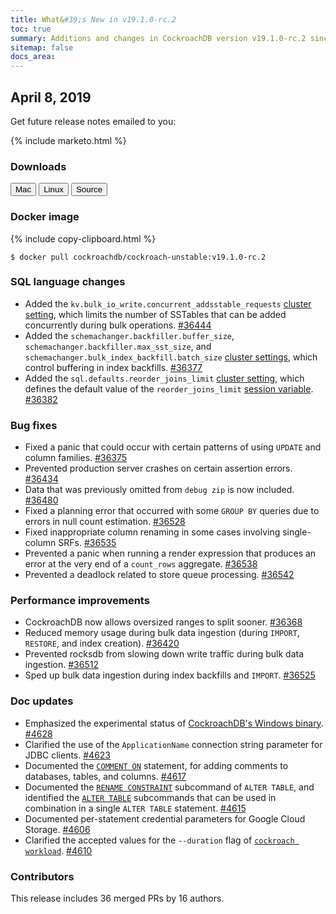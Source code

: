 ```yaml
---
title: What&#39;s New in v19.1.0-rc.2
toc: true
summary: Additions and changes in CockroachDB version v19.1.0-rc.2 since version v19.1.0-rc.1
sitemap: false
docs_area: 
---
```


## April 8, 2019

Get future release notes emailed to you:

{% include marketo.html %}

### Downloads

<div id="os-tabs" class="clearfix os-tabs_button-outline-primary">
    <a href="https://binaries.cockroachdb.com/cockroach-v19.1.0-rc.2.darwin-10.9-amd64.tgz"><button id="mac" data-eventcategory="mac-binary-release-notes">Mac</button></a>
    <a href="https://binaries.cockroachdb.com/cockroach-v19.1.0-rc.2.linux-amd64.tgz"><button id="linux" data-eventcategory="linux-binary-release-notes">Linux</button></a>
    <a href="https://binaries.cockroachdb.com/cockroach-v19.1.0-rc.2.src.tgz"><button id="source" data-eventcategory="source-release-notes">Source</button></a>
</div>

### Docker image

{% include copy-clipboard.html %}
~~~shell
$ docker pull cockroachdb/cockroach-unstable:v19.1.0-rc.2
~~~

### SQL language changes

- Added the `kv.bulk_io_write.concurrent_addsstable_requests` [cluster setting](../v19.1/cluster-settings.html), which limits the number of SSTables that can be added concurrently during bulk operations. [#36444][#36444]
- Added the `schemachanger.backfiller.buffer_size`, `schemachanger.backfiller.max_sst_size`, and `schemachanger.bulk_index_backfill.batch_size` [cluster settings](../v19.1/cluster-settings.html), which control buffering in index backfills. [#36377][#36377]
- Added the `sql.defaults.reorder_joins_limit` [cluster setting](../v19.1/cluster-settings.html), which defines the default value of the `reorder_joins_limit` [session variable](../v19.1/set-vars.html). [#36382][#36382]

### Bug fixes

- Fixed a panic that could occur with certain patterns of using `UPDATE` and column families. [#36375][#36375]
- Prevented production server crashes on certain assertion errors. [#36434][#36434]
- Data that was previously omitted from `debug zip` is now included. [#36480][#36480]
- Fixed a planning error that occurred with some `GROUP BY` queries due to errors in null count estimation. [#36528][#36528]
- Fixed inappropriate column renaming in some cases involving single-column SRFs. [#36535][#36535]
- Prevented a panic when running a render expression that produces an error at the very end of a `count_rows` aggregate. [#36538][#36538]
- Prevented a deadlock related to store queue processing. [#36542][#36542]

### Performance improvements

- CockroachDB now allows oversized ranges to split sooner. [#36368][#36368]
- Reduced memory usage during bulk data ingestion (during `IMPORT`, `RESTORE`, and index creation). [#36420][#36420]
- Prevented rocksdb from slowing down write traffic during bulk data ingestion. [#36512][#36512]
- Sped up bulk data ingestion during index backfills and `IMPORT`. [#36525][#36525]

### Doc updates

- Emphasized the experimental status of [CockroachDB's Windows binary](../v19.1/install-cockroachdb-windows.html). [#4628](https://github.com/cockroachdb/docs/pull/4628)
- Clarified the use of the `ApplicationName` connection string parameter for JDBC clients. [#4623](https://github.com/cockroachdb/docs/pull/4623)
- Documented the [`COMMENT ON`](../v19.1/comment-on.html) statement, for adding comments to databases, tables, and columns. [#4617](https://github.com/cockroachdb/docs/pull/4617)
- Documented the [`RENAME CONSTRAINT`](../v19.1/rename-constraint.html) subcommand of `ALTER TABLE`, and identified the [`ALTER TABLE`](../v19.1/alter-table.html) subcommands that can be used in combination in a single `ALTER TABLE` statement. [#4615](https://github.com/cockroachdb/docs/pull/4615)
- Documented per-statement credential parameters for Google Cloud Storage. [#4606](https://github.com/cockroachdb/docs/pull/4606)
- Clarified the accepted values for the `--duration` flag of [`cockroach workload`](../v19.1/cockroach-workload.html). [#4610](https://github.com/cockroachdb/docs/pull/4610)

### Contributors

This release includes 36 merged PRs by 16 authors.

[#36368]: https://github.com/cockroachdb/cockroach/pull/36368
[#36375]: https://github.com/cockroachdb/cockroach/pull/36375
[#36377]: https://github.com/cockroachdb/cockroach/pull/36377
[#36382]: https://github.com/cockroachdb/cockroach/pull/36382
[#36420]: https://github.com/cockroachdb/cockroach/pull/36420
[#36434]: https://github.com/cockroachdb/cockroach/pull/36434
[#36444]: https://github.com/cockroachdb/cockroach/pull/36444
[#36480]: https://github.com/cockroachdb/cockroach/pull/36480
[#36512]: https://github.com/cockroachdb/cockroach/pull/36512
[#36525]: https://github.com/cockroachdb/cockroach/pull/36525
[#36528]: https://github.com/cockroachdb/cockroach/pull/36528
[#36535]: https://github.com/cockroachdb/cockroach/pull/36535
[#36538]: https://github.com/cockroachdb/cockroach/pull/36538
[#36542]: https://github.com/cockroachdb/cockroach/pull/36542
